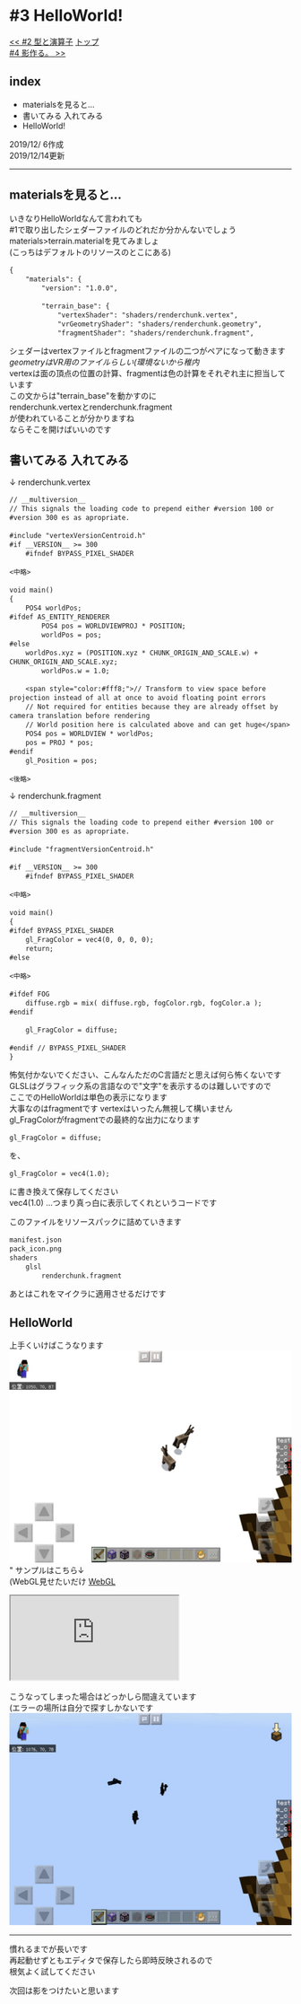 # #3 HelloWorld!
[<< #2 型と演算子](?i=2)
[トップ](?)  
[#4 影作る。 >>](?i=4)

## index
- materialsを見ると…
- 書いてみる 入れてみる
- HelloWorld!

2019/12/ 6作成  
2019/12/14更新

---
## materialsを見ると…
いきなりHelloWorldなんて言われても  
#1で取り出したシェダーファイルのどれだか分かんないでしょう  
materials>terrain.materialを見てみましょ  
(こっちはデフォルトのリソースのとこにある)
```
{
	"materials": {
		"version": "1.0.0",

		"terrain_base": {
			"vertexShader": "shaders/renderchunk.vertex",
			"vrGeometryShader": "shaders/renderchunk.geometry",
			"fragmentShader": "shaders/renderchunk.fragment",
```
シェダーはvertexファイルとfragmentファイルの二つがペアになって動きます  
*geometryはVR用のファイルらしい(環境ないから稚内*  
vertexは面の頂点の位置の計算、fragmentは色の計算をそれぞれ主に担当しています  
この文からは"terrain_base"を動かすのに  
renderchunk.vertexとrenderchunk.fragment  
が使われていることが分かりますね  
ならそこを開けばいいのです

## 書いてみる 入れてみる
↓ renderchunk.vertex
```
// __multiversion__
// This signals the loading code to prepend either #version 100 or #version 300 es as apropriate.

#include "vertexVersionCentroid.h"
#if __VERSION__ >= 300
	#ifndef BYPASS_PIXEL_SHADER

<中略>

void main()
{
    POS4 worldPos;
#ifdef AS_ENTITY_RENDERER
		POS4 pos = WORLDVIEWPROJ * POSITION;
		worldPos = pos;
#else
    worldPos.xyz = (POSITION.xyz * CHUNK_ORIGIN_AND_SCALE.w) + CHUNK_ORIGIN_AND_SCALE.xyz;
		worldPos.w = 1.0;

    <span style="color:#fff8;">// Transform to view space before projection instead of all at once to avoid floating point errors
    // Not required for entities because they are already offset by camera translation before rendering
    // World position here is calculated above and can get huge</span>
    POS4 pos = WORLDVIEW * worldPos;
    pos = PROJ * pos;
#endif
    gl_Position = pos;

<後略>
```
↓ renderchunk.fragment
```
// __multiversion__
// This signals the loading code to prepend either #version 100 or #version 300 es as apropriate.

#include "fragmentVersionCentroid.h"

#if __VERSION__ >= 300
	#ifndef BYPASS_PIXEL_SHADER

<中略>

void main()
{
#ifdef BYPASS_PIXEL_SHADER
	gl_FragColor = vec4(0, 0, 0, 0);
	return;
#else

<中略>

#ifdef FOG
	diffuse.rgb = mix( diffuse.rgb, fogColor.rgb, fogColor.a );
#endif

	gl_FragColor = diffuse;

#endif // BYPASS_PIXEL_SHADER
}
```
怖気付かないでください、こんなんただのC言語だと思えば何ら怖くないです  
GLSLはグラフィック系の言語なので"文字"を表示するのは難しいですので  
ここでのHelloWorldは単色の表示になります  
大事なのはfragmentです vertexはいったん無視して構いません  
gl_FragColorがfragmentでの最終的な出力になります  
```
gl_FragColor = diffuse;
```
を、  
```
gl_FragColor = vec4(1.0);
```
に書き換えて保存してください  
vec4(1.0) …つまり真っ白に表示してくれというコードです  

このファイルをリソースパックに詰めていきます
```
manifest.json
pack_icon.png
shaders
	glsl
		renderchunk.fragment
```
あとはこれをマイクラに適用させるだけです

## HelloWorld
上手くいけばこうなります
![](img/3-1.jpg)"
サンプルはこちら↓  
(WebGL見せたいだけ
[WebGL](https://mcbeeringi.github.io/others/gl.html?vsh=SywpKcpMKi1JVcjITM8oUChLTTZRCPAP9gzx9Pez5irNy0zLL8pVyE0sMVEI9w_ycQnzdA0PCPL3suYqy89MAUpk5mloVnNxpufEB-QXZ5Zk5ucp2KIqVdBCMrEWAA==&fsh=K8vPTFHITczM09Cs5uJMz4l3K0pMd87PyS9SsFUoS0020TDUtOaqBQA=&fps=60&model=0)
<iframe class="gl" src="https://mcbeeringi.github.io/others/gl.html?vsh=SywpKcpMKi1JVcjITM8oUChLTTZRCPAP9gzx9Pez5irNy0zLL8pVyE0sMVEI9w_ycQnzdA0PCPL3suYqy89MAUpk5mloVnNxpufEB-QXZ5Zk5ucp2KIqVdBCMrEWAA==&fsh=K8vPTFHITczM09Cs5uJMz4l3K0pMd87PyS9SsFUoS0020TDUtOaqBQA=&fps=30&model=0&stuff=none">
</iframe>

こうなってしまった場合はどっかしら間違えています  
(エラーの場所は自分で探すしかないです
![](img/3-2.jpg)

---
慣れるまでが長いです  
再起動せずともエディタで保存したら即時反映されるので  
根気よく試してください  

次回は影をつけたいと思います  
